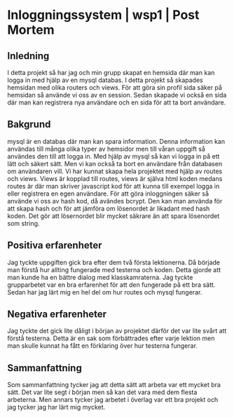 # Inloggningssystem | wsp1  | Post Mortem 


## Inledning
I detta projekt så har jag och min grupp skapat en hemsida där man kan logga in med hjälp av en mysql databas. I detta projekt så skapades hemsidan med olika routers och views. För att göra sin profil sida säker på hemsidan så använde vi oss av en session. Sedan skapade vi också en sida där man kan registrera nya användare och en sida för att ta bort användare.

## Bakgrund
mysql är en databas där man kan spara information. Denna information kan användas till många olika typer av hemsidor men till våran uppgift så användes den till att logga in. Med hjälp av mysql så kan vi logga in på ett lätt och säkert sätt. Men vi kan också ta bort en användare från databasen om användaren vill. Vi har kunnat skapa hela projektet med hjälp av routes och views. Views är kopplad till routes, views är själva html koden medans routes är där man skriver javascript kod för att kunna till exempel logga in eller registrera en egen användare. För att göra inloggningen säker så använde vi oss av hash kod, då avändes bcrypt. Den kan man använda för att skapa hash och för att jämföra om lösenordet är likadant med hash koden. Det gör att lösernordet blir mycket säkrare än att spara lösenordet som string.

## Positiva erfarenheter
Jag tyckte uppgiften gick bra efter dem två första lektionerna. Då började man förstå hur allting fungerade med testerna och koden. Detta gjorde att man kunde ha en bättre dialog med klasskamraterna. Jag tyckte grupparbetet var en bra erfarenhet för att den fungerade på ett bra sätt. Sedan har jag lärt mig en hel del om hur routes och mysql fungerar.

## Negativa erfarenheter
Jag tyckte det gick lite dåligt i början av projektet därför det var lite svårt att förstå testerna. Detta är en sak som förbättrades efter varje lektion men man skulle kunnat ha fått en förklaring över hur testerna fungerar. 

## Sammanfattning
Som sammanfattning tycker jag att detta sätt att arbeta var ett mycket bra sätt. Det var lite segt i början men så kan det vara med dem flesta arbeterna. Men annars tycker jag arbetet i överlag var ett bra projekt och jag tycker jag har lärt mig mycket. 